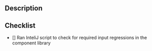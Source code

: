 ## Description
<!-- Describe your changes here -->

## Checklist
- [] Ran InteliJ script to check for required input regressions in the component library
